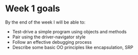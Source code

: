 # Week 1 goals

By the end of the week I will be able to:

* Test-drive a simple program using objects and methods
* Pair using the driver-navigator style
* Follow an effective debugging process
* Describe some basic OO principles like encapsulation, SRP